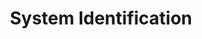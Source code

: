 ---
title: System Identification
authors: ["Arun Tangirala"]
categories: "nptel-courses"
tags: ["system identification", "linear regression", "mathematical models", "experimental design", "model structure"]
description:
link: http://nptel.ac.in/courses/103106078/
image: "system-identification.jpg"
draft: false
---